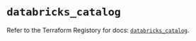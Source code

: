 # `databricks_catalog`

Refer to the Terraform Registory for docs: [`databricks_catalog`](https://registry.terraform.io/providers/databricks/databricks/1.31.0/docs/resources/catalog).
